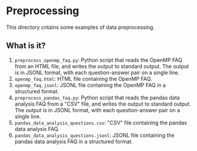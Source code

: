 # Preprocessing

This directory cntains some examples of data preprocessing.


## What is it?

1. `preprocess_openmp_faq.py`: Python script that reads the OpenMP FAQ from an
   HTML file, and writes the output to standard output.  The output is in JSONL
   format, with each question-answer pair on a single line.
1. `openmp_faq.html`: HTML file containing the OpenMP FAQ.
1. `openmp_faq.jsonl`: JSONL file containing the OpenMP FAQ in a structured
   format.
1. `preprocess_pandas_faq.py`: Python script that reads the pandas data
   analysis FAQ from a "CSV" file, and writes the output to standard output.
   The output is in JSONL format, with each question-answer pair on a single
   line.
1. `pandas_data_analysis_questions.csv`: "CSV" file containing the pandas data
   analysis FAQ.
1. `pandas_data_analysis_questions.jsonl`: JSONL file containing the pandas
   data analysis FAQ in a structured format.
